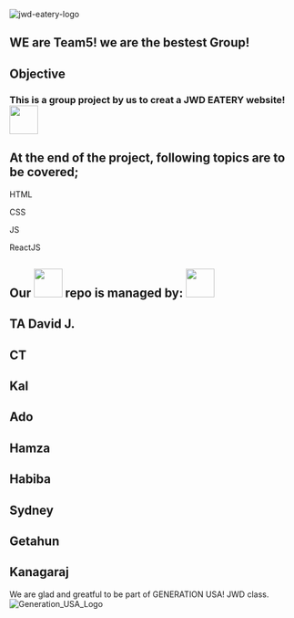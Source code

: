![jwd-eatery-logo](https://user-images.githubusercontent.com/96953205/170085364-2cdf9729-83de-4b1f-b65a-99340c05209e.png)




## WE are Team5! we are the bestest Group!
## Objective

### This is a group project by us to creat a JWD EATERY website!<img src="https://user-images.githubusercontent.com/96953205/170082673-65ef8e31-c877-4a69-b5a3-94ee3dacfae5.png" width="50">

## At the end of the project, following topics are to be covered;
HTML

CSS

JS

ReactJS
## Our <img src="https://user-images.githubusercontent.com/96953205/170082355-1e4bd0cc-0885-45d3-90fd-6d1b3db3b909.png" width="50"> repo is managed by: <img src="https://user-images.githubusercontent.com/96953205/170083918-2e3c0f66-5a4b-4153-9721-b58ed0128f46.png" width="50">

## TA David J. 
## CT
## Kal 
## Ado
## Hamza 
## Habiba 
## Sydney
## Getahun
## Kanagaraj

We are glad and greatful to be part of GENERATION USA! JWD class. ![Generation_USA_Logo](https://user-images.githubusercontent.com/96953205/170086296-bd0ee9f5-9a94-4ed3-9e41-5a7f52e0b6d5.jpg)